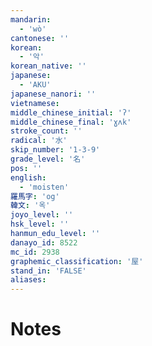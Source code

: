 ```yaml
---
mandarin:
  - 'wò'
cantonese: ''
korean:
  - '악'
korean_native: ''
japanese:
  - 'AKU'
japanese_nanori: ''
vietnamese:
middle_chinese_initial: 'ʔ'
middle_chinese_final: 'ɣʌk'
stroke_count: ''
radical: '水'
skip_number: '1-3-9'
grade_level: '名'
pos: ''
english:
  - 'moisten'
羅馬字: 'og'
韓文: '옥'
joyo_level: ''
hsk_level: ''
hanmun_edu_level: ''
danayo_id: 8522
mc_id: 2938
graphemic_classification: '屋'
stand_in: 'FALSE'
aliases:
---
```


# Notes
